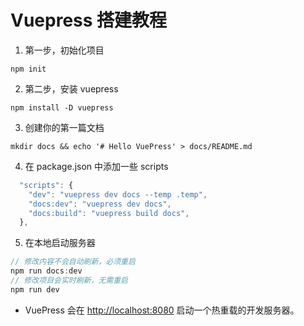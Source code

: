 # Vuepress 搭建教程

1. 第一步，初始化项目

`npm init`

2. 第二步，安装 vuepress

`npm install -D vuepress`

3. 创建你的第一篇文档

`mkdir docs && echo '# Hello VuePress' > docs/README.md`

4. 在 package.json 中添加一些 scripts

```js
  "scripts": {
    "dev": "vuepress dev docs --temp .temp",
    "docs:dev": "vuepress dev docs",
    "docs:build": "vuepress build docs",
  },
```

5. 在本地启动服务器

```js
// 修改内容不会自动刷新，必须重启
npm run docs:dev
// 修改项目会实时刷新，无需重启
npm run dev
```

-   VuePress 会在 [http://localhost:8080](http://localhost:8080) 启动一个热重载的开发服务器。
